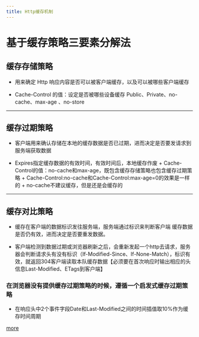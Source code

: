 ```yaml
---
title: Http缓存机制
---
```


# 基于缓存策略三要素分解法

## 缓存存储策略

- 用来确定 Http 响应内容是否可以被客户端缓存，以及可以被哪些客户端缓存

- Cache-Control 的值：设定是否被哪些设备缓存 Public、Private、no-cache、max-age 、no-store

---

## 缓存过期策略

- 客户端用来确认存储在本地的缓存数据是否已过期，进而决定是否要发请求到服务端获取数据

- Expires指定缓存数据的有效时间，有效时间后，本地缓存作废
		+ Cache-Control的值：no-cache和max-age，既包含缓存存储策略也包含缓存过期策略
		+ Cache-Control:no-cache和Cache-Control:max-age=0的效果是一样的
		+ no-cache不建议缓存，但是还是会缓存的

---

## 缓存对比策略

 - 缓存在客户端的数据标识发往服务端，服务端通过标识来判断客户端 缓存数据是否仍有效，进而决定是否要重发数据。
 
 - 客户端检测到数据过期或浏览器刷新之后，会重新发起一个http去请求，服务器会判断请求头有没有标识（If-Modified-Since、If-None-Match），标识有效，就返回304客户端读取本队缓存数据【必须要在首次响应时输出相应的头信息Last-Modified、ETags到客户端】
	
### 在浏览器没有提供缓存过期策略的时候，遵循一个启发式缓存过期策略

- 在响应头中2个事件字段Date和Last-Modified之间的时间插值取10%作为缓存时间周期
	
[more](http://mp.weixin.qq.com/s/qOMO0LIdA47j3RjhbCWUEQ?utm_source=caibaojian.com)
